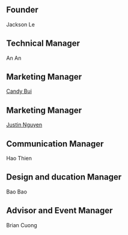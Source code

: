 ## Founder

Jackson Le

## Technical Manager 

An An

## Marketing Manager

[Candy Bui](https://www.facebook.com/candybui306)

## Marketing Manager

[Justin Nguyen](https://www.facebook.com/kim.nguyenhoang25387)

## Communication Manager 

Hao Thien

## Design and ducation Manager

Bao Bao

## Advisor and Event Manager 

Brian Cuong 





